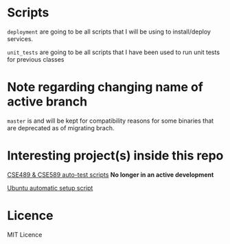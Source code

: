 # Scripts
`deployment` are going to be all scripts that I will be using to install/deploy services.

`unit_tests` are going to be all scripts that I have been used to run unit tests for previous classes

# Note regarding changing name of active branch

`master` is and will be kept for compatibility reasons for some binaries that are deprecated as of migrating brach.

# Interesting project(s) inside this repo

[CSE489 & CSE589 auto-test scripts](https://github.com/johnkramorbhz/Scripts/tree/master/unit_tests/CSE489) **No longer in an active development**

[Ubuntu automatic setup script](https://github.com/johnkramorbhz/Scripts/tree/master/deployment)

# Licence
MIT Licence